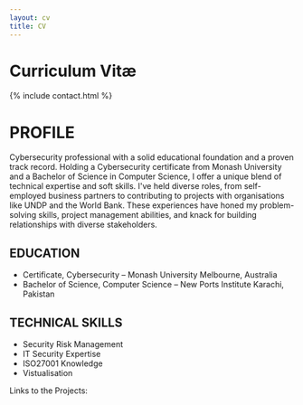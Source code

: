 ```yaml
---
layout: cv
title: CV
---
```


# Curriculum Vitæ

{% include contact.html %}

# PROFILE
Cybersecurity professional with a solid educational foundation and a proven track record. Holding a Cybersecurity certificate from Monash University and a Bachelor of Science in Computer Science, I offer a unique blend of technical expertise and soft skills. I've held diverse roles, from self-employed business partners to contributing to projects with organisations like UNDP and the World Bank. These experiences have honed my problem-solving skills, project management abilities, and knack for building relationships with diverse stakeholders.

## EDUCATION
* Certificate, Cybersecurity – Monash University Melbourne, Australia
* Bachelor of Science, Computer Science – New Ports Institute Karachi, Pakistan

## TECHNICAL SKILLS

* Security Risk Management        
* IT Security Expertise            
* ISO27001 Knowledge             
* Vistualisation
  

Links to the Projects: 